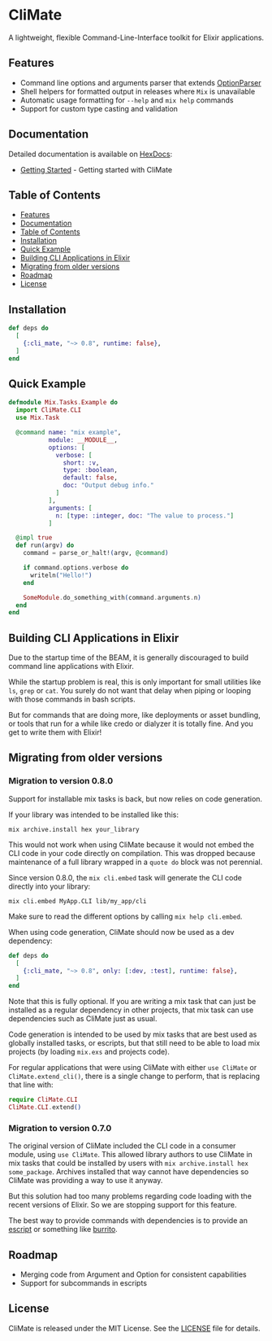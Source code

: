 # CliMate

A lightweight, flexible Command-Line-Interface toolkit for Elixir applications.


## Features

* Command line options and arguments parser that extends [OptionParser](https://hexdocs.pm/elixir/OptionParser.html)
* Shell helpers for formatted output in releases where `Mix` is unavailable
* Automatic usage formatting for `--help` and `mix help` commands
* Support for custom type casting and validation


## Documentation

Detailed documentation is available on [HexDocs](https://hexdocs.pm/cli_mate):

* [Getting Started](https://hexdocs.pm/cli_mate/getting_started.html) - Getting started with CliMate


## Table of Contents

- [Features](#features)
- [Documentation](#documentation)
- [Table of Contents](#table-of-contents)
- [Installation](#installation)
- [Quick Example](#quick-example)
- [Building CLI Applications in Elixir](#building-cli-applications-in-elixir)
- [Migrating from older versions](#migrating-from-older-versions)
- [Roadmap](#roadmap)
- [License](#license)


## Installation

```elixir
def deps do
  [
    {:cli_mate, "~> 0.8", runtime: false},
  ]
end
```


## Quick Example

```elixir
defmodule Mix.Tasks.Example do
  import CliMate.CLI
  use Mix.Task

  @command name: "mix example",
           module: __MODULE__,
           options: [
             verbose: [
               short: :v,
               type: :boolean,
               default: false,
               doc: "Output debug info."
             ]
           ],
           arguments: [
             n: [type: :integer, doc: "The value to process."]
           ]

  @impl true
  def run(argv) do
    command = parse_or_halt!(argv, @command)

    if command.options.verbose do
      writeln("Hello!")
    end

    SomeModule.do_something_with(command.arguments.n)
  end
end
```


## Building CLI Applications in Elixir

Due to the startup time of the BEAM, it is generally discouraged to build
command line applications with Elixir.

While the startup problem is real, this is only important for small utilities
like `ls`, `grep` or `cat`. You surely do not want that delay when piping or
looping with those commands in bash scripts.

But for commands that are doing more, like deployments or asset bundling, or
tools that run for a while like credo or dialyzer it is totally fine. And you
get to write them with Elixir!

## Migrating from older versions

### Migration to version 0.8.0

Support for installable mix tasks is back, but now relies on code generation.

If your library was intended to be installed like this:

    mix archive.install hex your_library

This would not work when using CliMate because it would not embed the CLI code
in your code directly on compilation. This was dropped because maintenance of a full library wrapped in a `quote do` block was not perennial.

Since version 0.8.0, the `mix cli.embed` task will generate the CLI code
directly into your library:

    mix cli.embed MyApp.CLI lib/my_app/cli

Make sure to read the different options by calling `mix help cli.embed`.

When using code generation, CliMate should now be used as a dev dependency:

```elixir
def deps do
  [
    {:cli_mate, "~> 0.8", only: [:dev, :test], runtime: false},
  ]
end
```

Note that this is fully optional. If you are writing a mix task that can just
be installed as a regular dependency in other projects, that mix task can use
dependencies such as CliMate just as usual.

Code generation is intended to be used by mix tasks that are best used as
globally installed tasks, or escripts, but that still need to be able to load
mix projects (by loading `mix.exs` and projects code).

For regular applications that were using CliMate with either `use CliMate` or
`CliMate.extend_cli()`, there is a single change to perform, that is replacing
that line with:

```elixir
require CliMate.CLI
CliMate.CLI.extend()
```

### Migration to version 0.7.0

The original version of CliMate included the CLI code in a consumer module,
using `use CliMate`. This allowed library authors to use CliMate in mix tasks
that could be installed by users with `mix archive.install hex some_package`.
Archives installed that way cannot have dependencies so CliMate was providing a
way to use it anyway.

But this solution had too many problems regarding code loading with the recent
versions of Elixir. So we are stopping support for this feature.

The best way to provide commands with dependencies is to provide an
[escript](https://hexdocs.pm/mix/main/Mix.Tasks.Escript.Build.html) or something
like [burrito](https://github.com/burrito-elixir/burrito).


## Roadmap

* Merging code from Argument and Option for consistent capabilities
* Support for subcommands in escripts


## License

CliMate is released under the MIT License. See the [LICENSE](LICENSE.md) file for details.